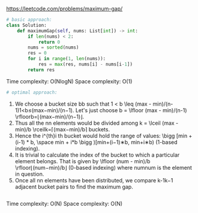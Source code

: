 <https://leetcode.com/problems/maximum-gap/>
```python
# basic approach:
class Solution:
    def maximumGap(self, nums: List[int]) -> int:
        if len(nums) < 2:
            return 0
        nums = sorted(nums)
        res = 0
        for i in range(1, len(nums)):
            res = max(res, nums[i] - nums[i-1])
        return res
```
Time complexity: O(NlogN)
Space complexity: O(1)

```python
# optimal approach:
```
1. We choose a bucket size bb such that 1 < b \leq (max - min)/(n-1)1<b≤(max−min)/(n−1). Let's just choose b = \lfloor (max - min)/(n-1) \rfloorb=⌊(max−min)/(n−1)⌋.
2. Thus all the nn elements would be divided among k = \lceil (max - min)/b \rceilk=⌈(max−min)/b⌉ buckets.
3. Hence the i^{th}i th bucket would hold the range of values: \bigg [min + (i-1) * b, \space min + i*b \bigg )[min+(i−1)∗b, min+i∗b) (1-based indexing).
4. It is trivial to calculate the index of the bucket to which a particular element belongs. That is given by \lfloor (num - min)/b \rfloor⌊(num−min)/b⌋ (0-based indexing) where numnum is the element in question.
5. Once all nn elements have been distributed, we compare k-1k−1 adjacent bucket pairs to find the maximum gap.
```

```
Time complexity: O(N)
Space complexity: O(N)

